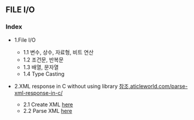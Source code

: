 
## FILE I/O
### Index
* 1.File I/O
  *   1.1 변수, 상수, 자료형, 비트 연산
  *   1.2 조건문, 반복문
  *   1.3 배열, 문자열
  *   1.4 Type Casting
  
* 2.XML response in C without using library
[참조,aticleworld.com/parse-xml-response-in-c/](https://aticleworld.com/parse-xml-response-in-c/)
  *   2.1 Create XML [here](https://github.com/csbyun-data/C-Programming/blob/main/chap03/XML/Create_XML_ex1.c)
  *   2.2 Parse XML [here](https://github.com/csbyun-data/C-Programming/blob/main/chap03/XML/Parse_XML_ex1.c)

